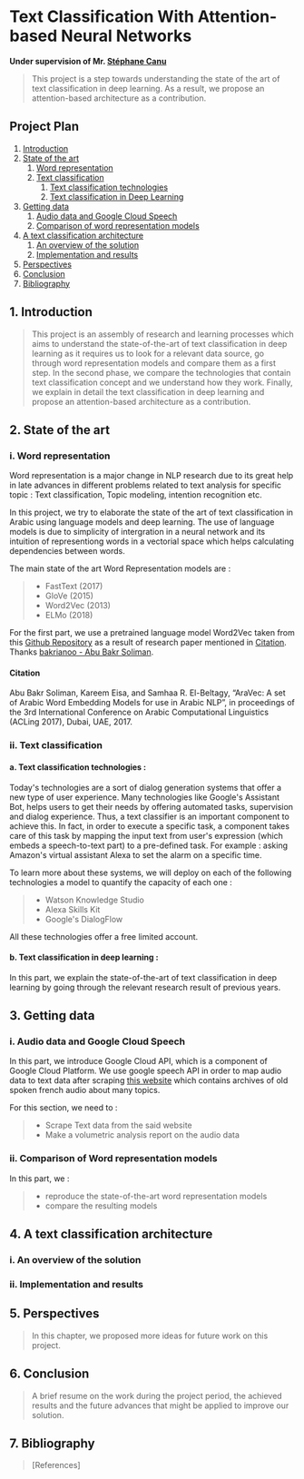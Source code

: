 
# Text Classification With Attention-based Neural Networks

**Under supervision of Mr. [Stéphane Canu](https://scholar.google.fr/citations?user=PpibCZUAAAAJ&hl=fr&oi=ao)**

> This project is a step towards understanding the state of the art of text classification in deep learning. As a result, we propose an attention-based architecture as a contribution.

## Project Plan
1. [Introduction](#1-introduction)
2. [State of the art](#2-state-of-the-art)
    1. [Word representation](#i-word-representation)
    2. [Text classification](#ii-text-classification)
    	1. [Text classification technologies](#a-text-classification-technologies-)
    	2. [Text classification in Deep Learning](#b-text-classification-in-deep-learning-)
3. [Getting data](#3-getting-data)
    1. [Audio data and Google Cloud Speech](#i-audio-data-and-google-cloud-speech)
    2. [Comparison of word representation models](#ii-comparison-of-word-representation-models)
4. [A text classification architecture](#4-a-text-classification-architecture)
    1. [An overview of the solution](#i-an-overview-of-the-solution)
    2. [Implementation and results](#ii-implementation-and-results)
5. [Perspectives](#5-perspectives)
6. [Conclusion](#6-conclusion)
7. [Bibliography](#7-bibliography)

## 1. Introduction

> This project is an assembly of research and learning processes which aims to understand the state-of-the-art of text classification in deep learning as it requires us to look for a relevant data source, go through word representation models and compare them as a first step. In the second phase, we compare the technologies that contain text classification concept and we understand how they work. Finally, we explain in detail the text classification in deep learning and propose an attention-based architecture as a contribution.

## 2. State of the art

### i. Word representation

Word representation is a major change in NLP research due to its great help in late advances in different problems related to text analysis for specific topic : Text classification, Topic modeling, intention recognition etc.

In this project, we try to elaborate the state of the art of text classification in Arabic using language models and deep learning. The use of language models is due to simplicity of intergration in a neural network and its intuition of representiong words in a vectorial space which helps calculating dependencies between words.

The main state of the art Word Representation models are : 

>	- FastText (2017)
>	- GloVe (2015)
>	- Word2Vec (2013)
>	- ELMo (2018)

For the first part, we use a pretrained language model Word2Vec taken from this [Github Repository](https://github.com/bakrianoo/aravec) as a result of research paper mentioned in [Citation](#Citation). Thanks [bakrianoo - Abu Bakr Soliman](https://github.com/bakrianoo).

#### Citation

Abu Bakr Soliman, Kareem Eisa, and Samhaa R. El-Beltagy, “AraVec: A set of Arabic Word Embedding Models for use in Arabic NLP”, in proceedings of the 3rd International Conference on Arabic Computational Linguistics (ACLing 2017), Dubai, UAE, 2017.

### ii. Text classification

#### a. Text classification technologies : 

Today's technologies are a sort of dialog generation systems that offer a new type of user experience. Many technologies like Google's Assistant Bot, helps users to get their needs by offering automated tasks, supervision and dialog experience. Thus, a text classifier is an important component to achieve this. In fact, in order to execute a specific task, a component takes care of this task by mapping the input text from user's expression (which embeds a speech-to-text part) to a pre-defined task. For example : asking Amazon's virtual assistant Alexa to set the alarm on a specific time.

To learn more about these systems, we will deploy on each of the following technologies a model to quantify the capacity of each one :

>   - Watson Knowledge Studio 
>   - Alexa Skills Kit 
>   - Google's DialogFlow

All these technologies offer a free limited account.

#### b. Text classification in deep learning :

In this part, we explain the state-of-the-art of text classification in deep learning by going through the relevant research result of previous years.

## 3. Getting data

### i. Audio data and Google Cloud Speech

In this part, we introduce Google Cloud API, which is a component of Google Cloud Platform. We use google speech API in order to map audio data to text data after scraping [this website](http://www.archives-manche.fr) which contains archives of old spoken french audio about many topics.

For this section, we need to :

>	- Scrape Text data from the said website
>	- Make a volumetric analysis report on the audio data


### ii. Comparison of Word representation models

In this part, we : 

>	- reproduce the state-of-the-art word representation models
>	- compare the resulting models 

## 4. A text classification architecture

### i. An overview of the solution

### ii. Implementation and results

## 5. Perspectives

> In this chapter, we proposed more ideas for future work on this project. 

## 6. Conclusion

> A brief resume on the work during the project period, the achieved results and the future advances that might be applied to improve our solution.

## 7. Bibliography

> [References]
